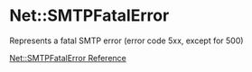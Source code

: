 # Net::SMTPFatalError

Represents a fatal SMTP error (error code 5xx, except for 500)

[Net::SMTPFatalError Reference](https://ruby-doc.org/stdlib-2.5.0/libdoc/net/smtp/rdoc/Net::SMTPFatalError.html)

